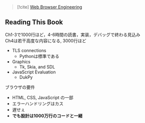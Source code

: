 > [!cite]
> [Web Browser Engineering](https://browser.engineering)

## Reading This Book
Ch1-3で1000行ほど，4-6時間の読書，実装，デバッグで終わる見込み<br>
Ch4は若干高度な内容になる, 3000行ほど
- TLS connections
	- Pythonは標準である
- Graphics
	- Tk, Skia, and SDL
- JavaScript Evaluation
	- DukPy

ブラウザの要件
- HTML, CSS, JavaScript の一部
- エラーハンドリングはカス
- 遅せぇ
- **でも設計は1000万行のコードと一緒**
